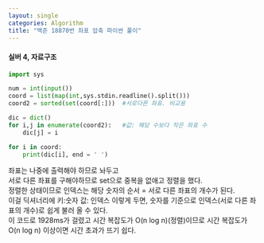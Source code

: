 ```yaml
---
layout: single
categories: Algorithm
title: "백준 18870번 좌표 압축 파이썬 풀이"
---
```

#### 실버 4, 자료구조

```py
import sys

num = int(input())
coord = list(map(int,sys.stdin.readline().split()))
coord2 = sorted(set(coord[:]))  #서로다른 좌표. 비교용

dic = dict()
for i,j in enumerate(coord2):   #값: 해당 수보다 작은 좌표 수
    dic[j] = i

for i in coord:
    print(dic[i], end = ' ')
```

좌표는 나중에 출력해야 하므로 놔두고<br>
서로 다른 좌표를 구해야하므로 set으로 중복을 없애고 정렬을 했다.<br>
정렬한 상태이므로 인덱스는 해당 숫자의 순서 = 서로 다른 좌표의 개수가 된다.<br>
이걸 딕셔너리에 키:숫자 값: 인덱스 이렇게 두면, 숫자를 기준으로 인덱스(서로 다른 좌표의 개수)로 쉽게 불러 올 수 있다.<br>
이 코드로 1928ms가 걸렸고 시간 복잡도가 O(n log n)(정렬)이므로 시간 복잡도가 O(n log n) 이상이면 시간 초과가 뜨기 쉽다.